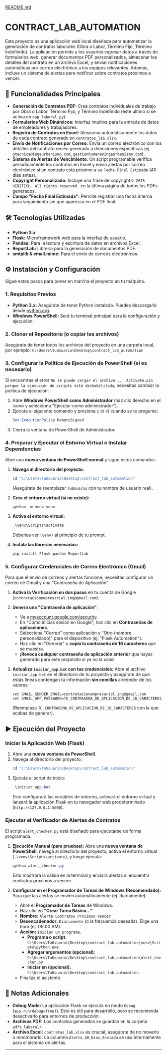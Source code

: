 [README.md](https://github.com/user-attachments/files/22643265/README.md)
# CONTRACT_LAB_AUTOMATION

Este proyecto es una aplicación web local diseñada para automatizar la generación de contratos laborales (Obra o Labor, Término Fijo, Término Indefinido). La aplicación permite a los usuarios ingresar datos a través de formularios web, generar documentos PDF personalizados, almacenar los detalles del contrato en un archivo Excel, y enviar notificaciones automáticas por correo electrónico a los equipos relevantes. Además, incluye un sistema de alertas para notificar sobre contratos próximos a vencer.

## 🚀 Funcionalidades Principales

*   **Generación de Contratos PDF:** Crea contratos individuales de trabajo por Obra o Labor, Término Fijo, y Término Indefinido (este último si se activa en `app_laboral.py`).
*   **Formularios Web Dinámicos:** Interfaz intuitiva para la entrada de datos de empleadores y trabajadores.
*   **Registro de Contratos en Excel:** Almacena automáticamente los datos de cada contrato generado en `contratos_lab.xlsx`.
*   **Envío de Notificaciones por Correo:** Envía un correo electrónico con los detalles del contrato recién generado a direcciones específicas (ej. `gtecnica@ingeurbanismo.com`, `gestionhumana@ingeurbanismo.com`).
*   **Sistema de Alertas de Vencimiento:** Un script programable verifica periódicamente los contratos en Excel y envía alertas por correo electrónico si un contrato está próximo a su `Fecha Final Estimada` (40 días antes).
*   **Copyright Personalizado:** Incluye una frase de copyright `© 2015 HEBITECH. All rights reserved.` en la última página de todos los PDFs generados.
*   **Campo "Fecha Final Estimada":** Permite registrar una fecha interna para seguimiento sin que aparezca en el PDF final.

## 🛠️ Tecnologías Utilizadas

*   **Python 3.x**
*   **Flask:** Microframework web para la interfaz de usuario.
*   **Pandas:** Para la lectura y escritura de datos en archivos Excel.
*   **ReportLab:** Librería para la generación de documentos PDF.
*   **smtplib & email.mime:** Para el envío de correos electrónicos.

## ⚙️ Instalación y Configuración

Sigue estos pasos para poner en marcha el proyecto en tu máquina.

### 1. Requisitos Previos

*   **Python 3.x:** Asegúrate de tener Python instalado. Puedes descargarlo desde [python.org](https://www.python.org/downloads/).
*   **Windows PowerShell:** Será tu terminal principal para la configuración y ejecución.

### 2. Clonar el Repositorio (o copiar los archivos)

Asegúrate de tener todos los archivos del proyecto en una carpeta local, por ejemplo:
`C:\Users\TuUsuario\Desktop\contract_lab_automation`

### 3. Configurar la Política de Ejecución de PowerShell (si es necesario)

Si encuentras el error `No se puede cargar el archivo ... Activate.ps1 porque la ejecución de scripts está deshabilitada`, necesitas cambiar la política de ejecución:

1.  Abre **Windows PowerShell como Administrador** (haz clic derecho en el icono y selecciona "Ejecutar como administrador").
2.  Ejecuta el siguiente comando y presiona `S` (o `Y`) cuando se te pregunte:
    ```powershell
    Set-ExecutionPolicy RemoteSigned
    ```
3.  Cierra la ventana de PowerShell de Administrador.

### 4. Preparar y Ejecutar el Entorno Virtual e Instalar Dependencias

Abre una **nueva ventana de PowerShell normal** y sigue estos comandos:

1.  **Navega al directorio del proyecto:**
    ```powershell
    cd "C:\Users\TuUsuario\Desktop\contract_lab_automation"
    ```
    (Asegúrate de reemplazar `TuUsuario` con tu nombre de usuario real).

2.  **Crea el entorno virtual (si no existe):**
    ```powersels
    python -m venv venv
    ```

3.  **Activa el entorno virtual:**
    ```powershell
    .\venv\Scripts\activate
    ```
    Deberías ver `(venv)` al principio de tu prompt.

4.  **Instala las librerías necesarias:**
    ```powershell
    pip install Flask pandas ReportLab
    ```

### 5. Configurar Credenciales de Correo Electrónico (Gmail)

Para que el envío de correos y alertas funcione, necesitas configurar un correo de Gmail y una "Contraseña de Aplicación".

1.  **Activa la Verificación en dos pasos** en tu cuenta de Google (`contratacionempresarial.ing@gmail.com`).
2.  **Genera una "Contraseña de aplicación"**:
    *   Ve a [myaccount.google.com/security](https://myaccount.google.com/security).
    *   En "Cómo inicias sesión en Google", haz clic en **Contraseñas de aplicaciones**.
    *   Selecciona "Correo" como aplicación y "Otro (nombre personalizado)" para el dispositivo (ej. "Flask Automation").
    *   Haz clic en "Generar" y **copia la contraseña de 16 caracteres** que se muestra.
    *   **¡Revoca cualquier contraseña de aplicación anterior** que hayas generado para este propósito si ya no la usas!

3.  **Actualiza `iniciar_app.bat` con tus credenciales:**
    Abre el archivo `iniciar_app.bat` en el directorio de tu proyecto y asegúrate de que estas líneas contengan tu información **sin comillas** alrededor de los valores:
    ```batch
    set GMAIL_SENDER_EMAIL=contratacionempresarial.ing@gmail.com
    set GMAIL_APP_PASSWORD=TU_CONTRASENA_DE_APLICACION_DE_16_CARACTERES
    ```
    (Reemplaza `TU_CONTRASENA_DE_APLICACION_DE_16_CARACTERES` con la que acabas de generar).

## ▶️ Ejecución del Proyecto

### Iniciar la Aplicación Web (Flask)

1.  Abre una **nueva ventana de PowerShell**.
2.  Navega al directorio del proyecto:
    ```powershell
    cd "C:\Users\TuUsuario\Desktop\contract_lab_automation"
    ```
3.  Ejecuta el script de inicio:
    ```powershell
    .\iniciar_app.bat
    ```
    Esto configurará las variables de entorno, activará el entorno virtual y lanzará la aplicación Flask en tu navegador web predeterminado (`http://127.0.0.1:5000`).

### Ejecutar el Verificador de Alertas de Contratos

El script `alert_checker.py` está diseñado para ejecutarse de forma programada.

1.  **Ejecución Manual (para pruebas):**
    Abre una **nueva ventana de PowerShell**, navega al directorio del proyecto, activa el entorno virtual (`.\venv\Scripts\activate`), y luego ejecuta:
    ```powershell
    python alert_checker.py
    ```
    Esto mostrará la salida en la terminal y enviará alertas si encuentra contratos próximos a vencer.

2.  **Configurar en el Programador de Tareas de Windows (Recomendado):**
    Para que las alertas se envíen automáticamente (ej. diariamente):
    *   Abre el **Programador de Tareas** de Windows.
    *   Haz clic en **"Crear Tarea Básica..."**.
    *   **Nombre:** `Alerta Contratos Proximos Vencer`
    *   **Desencadenador:** `Diariamente` (o la frecuencia deseada). Elige una hora (ej. 09:00 AM).
    *   **Acción:** `Iniciar un programa`.
        *   **Programa o script:** `C:\Users\TuUsuario\Desktop\contract_lab_automation\venv\Scripts\python.exe`
        *   **Agregar argumentos (opcional):** `C:\Users\TuUsuario\Desktop\contract_lab_automation\alert_checker.py`
        *   **Iniciar en (opcional):** `C:\Users\TuUsuario\Desktop\contract_lab_automation`
    *   Finaliza el asistente.

## 📝 Notas Adicionales

*   **Debug Mode:** La aplicación Flask se ejecuta en modo `Debug` (`app.run(debug=True)`). Esto es útil para desarrollo, pero se recomienda desactivarlo para entornos de producción.
*   **Archivos PDF:** Los contratos generados se guardan en la carpeta `pdfs_laboral/`.
*   **Archivo Excel:** `contratos_lab.xlsx` es crucial; asegúrate de no moverlo o renombrarlo. La columna `Alerta_40_Dias_Enviada` se usa internamente para el sistema de alertas.

---
